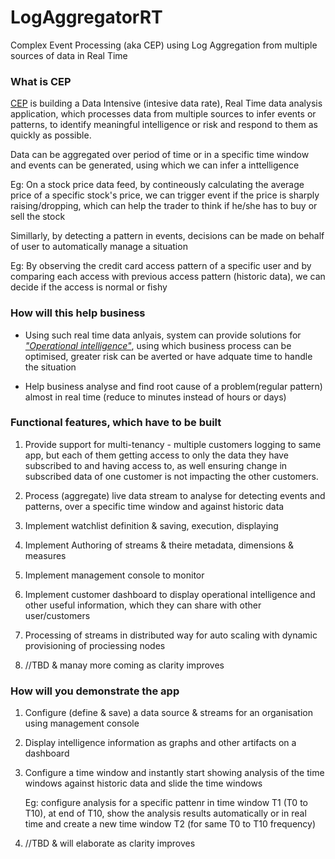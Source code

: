 # LogAggregatorRT
Complex Event Processing (aka CEP) using Log Aggregation from multiple sources of data in Real Time

### What is CEP
[CEP](https://en.wikipedia.org/wiki/Complex_event_processing) is building a Data Intensive (intesive data rate), Real Time data analysis application, which processes data from multiple sources to infer events or patterns, to identify meaningful intelligence or risk and respond to them as quickly as possible.

Data can be aggregated over period of time or in a specific time window and events can be generated, using which we can infer a inttelligence

Eg: 
	On a stock price data feed, by contineously calculating the average price of a specific stock's price, we can trigger event if the price is sharply raising/dropping, which can help the trader to think if he/she has to buy or sell the stock

Simillarly, by detecting a pattern in events, decisions can be made on behalf of user to automatically manage a situation

Eg: 
	By observing the credit card access pattern of a specific user and by comparing each access with previous access pattern (historic data), we can decide if the access is normal or fishy


### How will this help business
- Using such real time data anlyais, system can provide solutions for [*"Operational intelligence"*](https://en.wikipedia.org/wiki/Operational_intelligence), using which business process can be optimised, greater risk can be averted or have adquate time to handle the situation

- Help business analyse and find root cause of a problem(regular pattern) almost in real time (reduce to minutes instead of hours or days)

### Functional features, which have to be built 
1. Provide support for multi-tenancy - multiple customers logging to same app, but each of them getting access to only the data they have subscribed to and having access to, as well ensuring change in subscribed data of one customer is not impacting the other customers.

2. Process (aggregate) live data stream to analyse for detecting events and patterns, over a specific time window and against historic data 

3. Implement watchlist definition & saving, execution, displaying 

4. Implement Authoring of streams & theire metadata, dimensions & measures

5. Implement management console to monitor

6. Implement customer dashboard to display operational intelligence and other useful information, which they can share with other user/customers

7. Processing of streams in distributed way for auto scaling with dynamic provisioning of prociessing nodes 

8. //TBD & manay more coming as clarity improves


### How will you demonstrate the app
1. Configure (define & save) a data source & streams for an organisation using management console
2. Display intelligence information as graphs and other artifacts on a dashboard
3. Configure a time window and instantly start showing analysis of the time windows against historic data and slide the time windows 

	Eg: configure analysis for a specific pattenr in time window T1 (T0 to T10), at end of T10, show the analysis results automatically or in real time and create a new time window T2 (for same T0 to T10 frequency)
4. //TBD & will elaborate as clarity improves

